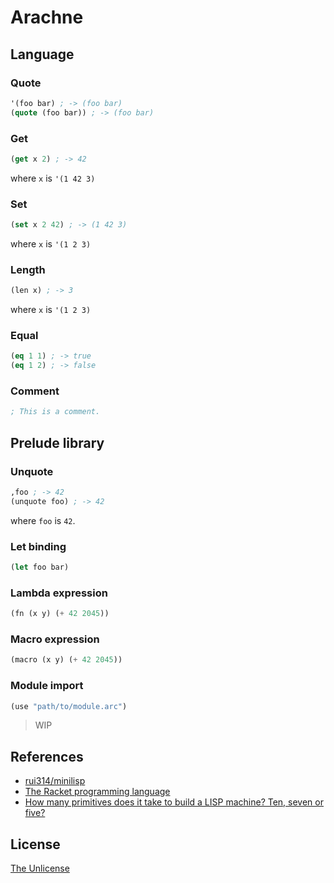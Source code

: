 # Arachne

## Language

### Quote

```lisp
'(foo bar) ; -> (foo bar)
(quote (foo bar)) ; -> (foo bar)
```

### Get

```lisp
(get x 2) ; -> 42
```

where `x` is `'(1 42 3)`

### Set

```lisp
(set x 2 42) ; -> (1 42 3)
```

where `x` is `'(1 2 3)`

### Length

```lisp
(len x) ; -> 3
```

where `x` is `'(1 2 3)`

### Equal

```lisp
(eq 1 1) ; -> true
(eq 1 2) ; -> false
```

### Comment

```lisp
; This is a comment.
```

## Prelude library

### Unquote

```lisp
,foo ; -> 42
(unquote foo) ; -> 42
```

where `foo` is `42`.

### Let binding

```lisp
(let foo bar)
```

### Lambda expression

```lisp
(fn (x y) (+ 42 2045))
```

### Macro expression

```lisp
(macro (x y) (+ 42 2045))
```

### Module import

```lisp
(use "path/to/module.arc")
```

> WIP

## References

- [rui314/minilisp](https://github.com/rui314/minilisp)
- [The Racket programming language](https://github.com/racket/racket)
- [How many primitives does it take to build a LISP machine? Ten, seven or five?](https://stackoverflow.com/questions/3482389/how-many-primitives-does-it-take-to-build-a-lisp-machine-ten-seven-or-five)

## License

[The Unlicense](UNLICENSE)
